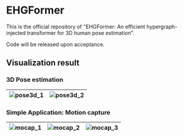 # EHGFormer
This is the official repository of "EHGFormer: An efficient hypergraph-injected transformer for 3D human pose estimation". 

Code will be released upon acceptance.



## Visualization result

### 3D Pose estimation



| ![pose3d_1](fig/pose3d/basketball.gif) | ![pose3d_2](fig/pose3d/skating.gif) |
| -------------------------------------- | ----------------------------------- |



### Simple Application: Motion capture



| ![mocap_1](fig/mocap/mocap_fig3.gif) | ![mocap_2](fig/mocap/mocap_fig2.gif) | ![mocap_3](fig/mocap/mocap_fig1.gif) |
| ------------------------------------ | ------------------------------------ | ------------------------------------ |

